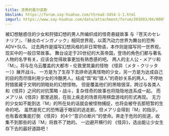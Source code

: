 ```yaml
---
title: 漆黑的夏尔诺斯
bbslink: https://forum.say-huahuo.com/thread-3454-1-1.html
imgurl: https://www.say-huahuo.com/data/attachment/forum/201603/04/000926iaw1n0wz8hon1wpn.png
---
```


被幻想魅惑住的少女和狩猎幻想的男人所编织成的怪奇悬疑故事
与『苍天のセレナリア』、『赫炎のインガノック』相同世界观，以蒸汽动力世界为舞台的恐怖ADV+SLG。
过去两作是描写幻想风格的非日常物语，本作则是描写同一世界观，现实中的一般日常故事。
舞台设定于20世纪的大英帝国，登场的角色们都与著名人物的名字有关，应该会觉得故事更加有熟悉感的吧。
两人的主人公・メアリ和『M』，将与在乌云覆盖的大都市・伦敦里筑巢的怪物 《怪异（メタ・クリッター）》展开战斗。
一方是为了生存下去拼命逃离怪物的少女，另一方是为达成自己的目的而尽情利用少女的冷酷男人。结成“饵”和“猎人”的奇妙关系的两人，不停地狩猎匿藏于文明的阴暗处的幻想怪物。
但是覆盖他们的黑暗很深，跨过与各类人和《怪异》之间的对抗策略・战斗，复杂怪奇的故事也将隐隐地连系成一起。
而メアリ从《怪异》那里逃脱，在街上疾走的场景将用棋盘游戏的形式再现。
无力的少女如不能到达『M』的所在处的话就会被怪物捕捉，也将会被夺去那短暂的生命的吧。
虽然是死亡的恐怖逼于眼前的逃走剧，但メアリ会得到『M』的指示，也有着收集能打倒 《怪异》 的4个“意识の断片”的使命。奔走于危险的街道，收集不到那些的话『M』将救不了她的。
一边避开横行的 《怪异》，选出能让少女生存下去的最好道路吧！<!--more-->
